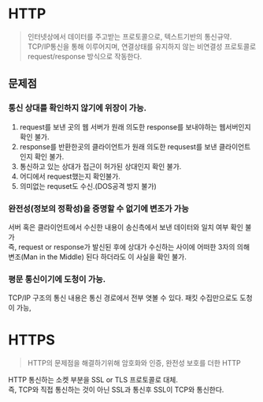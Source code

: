 HTTP
===
> 인터넷상에서 데이터를 주고받는 프로토콜으로, 텍스트기반의 통신규약.  
> TCP/IP통신을 통해 이루어지며, 연결상태를 유지하지 않는 비연결성 프로토콜로 request/response 방식으로 작동한다.
> 
## 문제점
### 통신 상대를 확인하지 않기에 위장이 가능.
1. request를 보낸 곳의 웹 서버가 원래 의도한 response를 보내야하는 웹서버인지 확인 불가.
2. response를 반환한곳의 클라이언트가 원래 의도한 requsest를 보낸 클라이언트인지 확인 불가.
3. 통신하고 있는 상대가 접근이 허가된 상대인지 확인 불가.
4. 어디에서 request했는지 확인불가.
5. 의미없는 requset도 수신.(DOS공격 방지 불가)

### 완전성(정보의 정확성)을 증명할 수 없기에 변조가 가능
서버 혹은 클라이언트에서 수신한 내용이 송신측에서 보낸 데이터와 일치 여부 확인 불가  
즉, request or response가 발신된 후에 상대가 수신하는 사이에 어떠한 3자의 의해 변조(Man in the Middle) 된다 하더라도 이 사실을 확인 불가.

### 평문 통신이기에 도청이 가능.
TCP/IP 구조의 통신 내용은 통신 경로에서 전부 엿볼 수 있다. 패킷 수집만으로도 도청이 가능,

HTTPS
===
> HTTP의 문제점을 해결하기위해 암호화와 인증, 완전성 보호를 더한 HTTP

HTTP 통신하는 소켓 부분을 SSL or TLS 프로토콜로 대체.  
즉, TCP와 직접 통신하는 것이 아닌 SSL과 통신후 SSL이 TCP와 통신한다.

